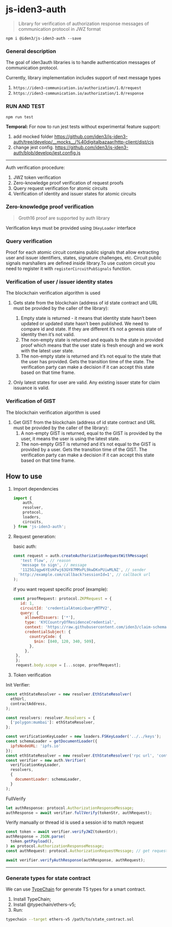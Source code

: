 # js-iden3-auth

> Library for verification of authorization response messages of communication protocol in JWZ format
>

`npm i @iden3/js-iden3-auth --save`

### General description

The goal of iden3auth libraries is to handle authentication messages of communication protocol.

Currently, library implementation includes support of next message types

1. `https://iden3-communication.io/authorization/1.0/request`
2. `https://iden3-communication.io/authorization/1.0/response`

### RUN AND TEST

`npm run test`

**Temporal:**
For now to run jest tests without experimental feature support:

1. add mocked folder
<https://github.com/iden3/js-iden3-auth/tree/develop/__mocks__/%40digitalbazaar/http-client/dist/cjs>
2. change jest config.
<https://github.com/iden3/js-iden3-auth/blob/develop/jest.config.js>

---

Auth verification procedure:

1. JWZ token verification
2. Zero-knowledge proof verification of request proofs
3. Query request verification for atomic circuits
4. Verification of identity and issuer states for atomic circuits

### Zero-knowledge proof verification

> Groth16 proof are supported by auth library
>

Verification keys must be provided using `IKeyLoader` interface

### Query verification

Proof for each atomic circuit contains public signals that allow extracting user and issuer identifiers, states, signature challenges, etc.
Circuit public signals marshallers are defined inside library.To use custom circuit you need to register it with `registerCircuitPubSignals` function.

### Verification of user / issuer identity states

The blockchain verification algorithm is used

1. Gets state from the blockchain (address of id state contract and URL must be provided by the caller of the library):
   1. Empty state is returned - it means that identity state hasn’t been updated or updated state hasn’t been published. We need to compare id and state. If they are different it’s not a genesis state of identity then it’s not valid.
   2. The non-empty state is returned and equals to the state in provided proof which means that the user state is fresh enough and we work with the latest user state.
   3. The non-empty state is returned and it’s not equal to the state that the user has provided. Gets the transition time of the state. The verification party can make a decision if it can accept this state based on that time frame.

2. Only latest states for user are valid. Any existing issuer state for claim issuance is valid.

### Verification of GIST

The blockchain verification algorithm is used

1. Get GIST from the blockchain (address of id state contract and URL must be provided by the caller of the library):
   1. A non-empty GIST is returned, equal to the GIST is provided by the user, it means the user is using the latest state.
   2. The non-empty GIST is returned and it’s not equal to the GIST is provided by a user. Gets the transition time of the GIST. The verification party can make a decision if it can accept this state based on that time frame.

## How to use

1. Import dependencies

    ``` javascript
    import {
        auth,
        resolver,
        protocol,
        loaders,
        circuits,
    } from 'js-iden3-auth';
    ```

2. Request generation:

    basic auth:

    ``` javascript
    const request = auth.createAuthorizationRequestWithMessage(
       'test flow', // reason 
       'message to sign', // message
       '1125GJqgw6YEsKFwj63GY87MMxPL9kwDKxPUiwMLNZ', // sender 
      'http://example.com/callback?sessionId=1', // callback url
    );
    ```

    if you want request specific proof (example):

     ``` javascript
    const proofRequest: protocol.ZKPRequest = {
        id: 1,
        circuitId: 'credentialAtomicQueryMTPV2',
        query: {
          allowedIssuers: ['*'],
          type: 'KYCCountryOfResidenceCredential',
          context: 'https://raw.githubusercontent.com/iden3/claim-schema-vocab/main/schemas/json-ld/kyc-v2.json-ld',
          credentialSubject: {
            countryCode: {
              $nin: [840, 120, 340, 509],
            },
          },
      },
      };
      request.body.scope = [...scope, proofRequest];
    ```

3. Token verification

  Init Verifier:

  ``` javascript
  const ethStateResolver = new resolver.EthStateResolver(
    ethUrl,
    contractAddress,
  );

  const resolvers: resolver.Resolvers = {
    ['polygon:mumbai']: ethStateResolver,
  };

  const verificationKeyLoader = new loaders.FSKeyLoader('../../keys');
  const schemaLoader = getDocumentLoader({
    ipfsNodeURL: 'ipfs.io'
  });
  const ethStateResolver = new resolver.EthStateResolver('rpc url', 'contractAddress');
  const verifier = new auth.Verifier(
    verificationKeyLoader,
    resolvers,
    {
      documentLoader: schemaLoader,
    }
  );
  ```

  FullVerify

  ``` javascript
  let authResponse: protocol.AuthorizationResponseMessage;
  authResponse = await verifier.fullVerify(tokenStr, authRequest);
  ```

 Verify manually or thread id is used a session id to match request

  ``` javascript
  const token = await verifier.verifyJWZ(tokenStr);
  authResponse = JSON.parse(
    token.getPayload(),
  ) as protocol.AuthorizationResponseMessage;
  const authRequest: protocol.AuthorizationRequestMessage; // get request from you session storage. You can use authResponse.thid field

  await verifier.verifyAuthResponse(authResponse, authRequest);
  ```

---

### Generate types for state contract

We can use [TypeChain](https://github.com/dethcrypto/TypeChain#readme) for generate TS types for a smart contract.

1. Install TypeChain;
2. Install @typechain/ethers-v5;
3. Run:

```bash
typechain --target ethers-v5 /path/to/state_contract.sol
```
